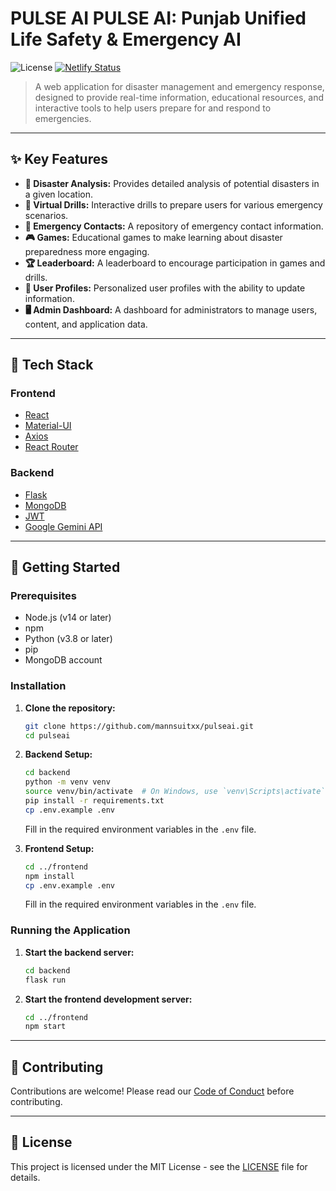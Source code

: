 # PULSE AI  PULSE AI: Punjab Unified Life Safety & Emergency AI

![License](https://img.shields.io/badge/License-MIT-blue.svg) [![Netlify Status](https://api.netlify.com/api/v1/badges/YOUR_SITE_ID/deploy-status)](https://app.netlify.com/sites/pulseai-wb/deploys)

> A web application for disaster management and emergency response, designed to provide real-time information, educational resources, and interactive tools to help users prepare for and respond to emergencies.

---

## ✨ Key Features

*   **🔎 Disaster Analysis:** Provides detailed analysis of potential disasters in a given location.
*   **🚨 Virtual Drills:** Interactive drills to prepare users for various emergency scenarios.
*   **👑 Emergency Contacts:** A repository of emergency contact information.
*   **🎮 Games:** Educational games to make learning about disaster preparedness more engaging.
*   **🏆 Leaderboard:** A leaderboard to encourage participation in games and drills.
*   **👥 User Profiles:** Personalized user profiles with the ability to update information.
*   **🖥️ Admin Dashboard:** A dashboard for administrators to manage users, content, and application data.

---

## 🚀 Tech Stack

### Frontend

*   [React](https://reactjs.org/)
*   [Material-UI](https://mui.com/)
*   [Axios](https://axios-http.com/)
*   [React Router](https://reactrouter.com/)

### Backend

*   [Flask](https://flask.palletsprodict.com/)
*   [MongoDB](https://www.mongodb.com/)
*   [JWT](https://jwt.io/)
*   [Google Gemini API](https://ai.google.dev/)

---

## 🚀 Getting Started

### Prerequisites

*   Node.js (v14 or later)
*   npm
*   Python (v3.8 or later)
*   pip
*   MongoDB account

### Installation

1.  **Clone the repository:**

    ```bash
    git clone https://github.com/mannsuitxx/pulseai.git
    cd pulseai
    ```

2.  **Backend Setup:**

    ```bash
    cd backend
    python -m venv venv
    source venv/bin/activate  # On Windows, use `venv\Scripts\activate`
    pip install -r requirements.txt
    cp .env.example .env
    ```

    Fill in the required environment variables in the `.env` file.

3.  **Frontend Setup:**

    ```bash
    cd ../frontend
    npm install
    cp .env.example .env
    ```

    Fill in the required environment variables in the `.env` file.

### Running the Application

1.  **Start the backend server:**

    ```bash
    cd backend
    flask run
    ```

2.  **Start the frontend development server:**

    ```bash
    cd ../frontend
    npm start
    ```

---

## 🤝 Contributing

Contributions are welcome! Please read our [Code of Conduct](CODE_OF_CONDUCT.md) before contributing.

---

## 📄 License

This project is licensed under the MIT License - see the [LICENSE](LICENSE) file for details.